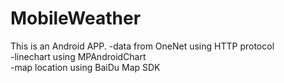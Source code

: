 # MobileWeather
This is an Android APP. 
-data from OneNet using HTTP protocol  
-linechart using MPAndroidChart  
-map location using BaiDu Map SDK
